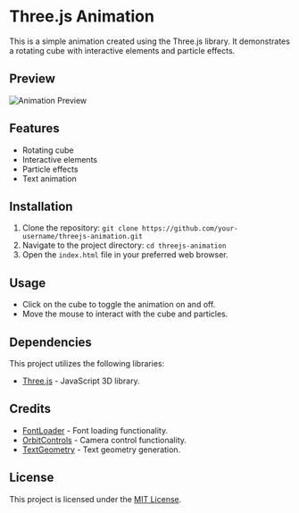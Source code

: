 # Three.js Animation

This is a simple animation created using the Three.js library. It demonstrates a rotating cube with interactive elements and particle effects.

## Preview

![Animation Preview](animation_preview.gif)

## Features

- Rotating cube
- Interactive elements
- Particle effects
- Text animation

## Installation

1. Clone the repository: `git clone https://github.com/your-username/threejs-animation.git`
2. Navigate to the project directory: `cd threejs-animation`
3. Open the `index.html` file in your preferred web browser.

## Usage

- Click on the cube to toggle the animation on and off.
- Move the mouse to interact with the cube and particles.

## Dependencies

This project utilizes the following libraries:

- [Three.js](https://threejs.org) - JavaScript 3D library.

## Credits

- [FontLoader](https://threejs.org/examples/jsm/loaders/FontLoader.js) - Font loading functionality.
- [OrbitControls](https://threejs.org/examples/jsm/controls/OrbitControls.js) - Camera control functionality.
- [TextGeometry](https://threejs.org/examples/jsm/geometries/TextGeometry.js) - Text geometry generation.

## License

This project is licensed under the [MIT License](LICENSE).

